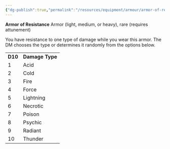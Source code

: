 ```yaml
---
{"dg-publish":true,"permalink":"/resources/equipment/armour/armor-of-resistance/","title":"Armor of Resistance"}
---
```


**Armor of Resistance**
Armor (light, medium, or heavy), rare (requires attunement)

You have resistance to one type of damage while you wear this armor. The DM chooses the type or determines it randomly from the options below.

<table><tbody><tr class="odd"><td><strong>D10</strong></td><td><strong>Damage Type</strong></td></tr><tr class="even"><td>1</td><td>Acid</td></tr><tr class="odd"><td>2</td><td>Cold</td></tr><tr class="even"><td>3</td><td>Fire</td></tr><tr class="odd"><td>4</td><td>Force</td></tr><tr class="even"><td>5</td><td>Lightning</td></tr><tr class="odd"><td>6</td><td>Necrotic</td></tr><tr class="even"><td>7</td><td>Poison</td></tr><tr class="odd"><td>8</td><td>Psychic</td></tr><tr class="even"><td>9</td><td>Radiant</td></tr><tr class="odd"><td>10</td><td>Thunder</td></tr></tbody></table>
